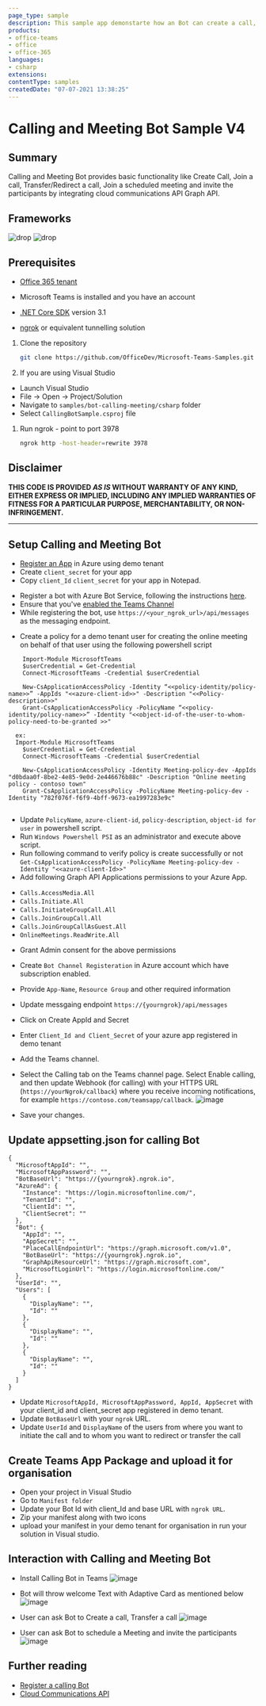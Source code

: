 ```yaml
---
page_type: sample
description: This sample app demonstarte how an Bot can create a call, join a meeting and transfer the call
products:
- office-teams
- office
- office-365
languages:
- csharp
extensions:
contentType: samples
createdDate: "07-07-2021 13:38:25"
---
```

# Calling and Meeting Bot Sample V4

## Summary

Calling and Meeting Bot provides basic functionality like Create Call, Join a call, Transfer/Redirect a call, Join a scheduled meeting and invite the participants by integrating cloud communications API Graph API.

## Frameworks

![drop](https://img.shields.io/badge/.NET&nbsp;Core-3.1-green.svg)
![drop](https://img.shields.io/badge/Bot&nbsp;Framework-3.0-green.svg)

## Prerequisites
* [Office 365 tenant](https://developer.microsoft.com/en-us/microsoft-365/dev-program)

* Microsoft Teams is installed and you have an account
* [.NET Core SDK](https://dotnet.microsoft.com/download) version 3.1
* [ngrok](https://ngrok.com/) or equivalent tunnelling solution

1) Clone the repository

    ```bash
    git clone https://github.com/OfficeDev/Microsoft-Teams-Samples.git
    ```

1) If you are using Visual Studio
  - Launch Visual Studio
  - File -> Open -> Project/Solution
  - Navigate to `samples/bot-calling-meeting/csharp` folder
  - Select `CallingBotSample.csproj` file

1) Run ngrok - point to port 3978

    ```bash
    ngrok http -host-header=rewrite 3978
    ```
    
## Disclaimer

**THIS CODE IS PROVIDED *AS IS* WITHOUT WARRANTY OF ANY KIND, EITHER EXPRESS OR IMPLIED, INCLUDING ANY IMPLIED WARRANTIES OF FITNESS FOR A PARTICULAR PURPOSE, MERCHANTABILITY, OR NON-INFRINGEMENT.**

---    

## Setup Calling and Meeting Bot

* [Register an App](https://docs.microsoft.com/en-us/graph/auth-register-app-v2) in Azure using demo tenant 
* Create `client_secret` for your app
* Copy `client_Id` `client_secret` for your app in Notepad.
 - Register a bot with Azure Bot Service, following the instructions [here](https://docs.microsoft.com/en-us/azure/bot-service/bot-service-quickstart-registration?view=azure-bot-service-3.0).
- Ensure that you've [enabled the Teams Channel](https://docs.microsoft.com/en-us/azure/bot-service/channel-connect-teams?view=azure-bot-service-4.0)
- While registering the bot, use `https://<your_ngrok_url>/api/messages` as the messaging endpoint.

* Create a policy for a demo tenant user for creating the online meeting on behalf of that user using the following powershell script

```
	Import-Module MicrosoftTeams
	$userCredential = Get-Credential
	Connect-MicrosoftTeams -Credential $userCredential

	New-CsApplicationAccessPolicy -Identity “<<policy-identity/policy-name>>” -AppIds "<<azure-client-id>>" -Description "<<Policy-description>>"
	Grant-CsApplicationAccessPolicy -PolicyName “<<policy-identity/policy-name>>” -Identity "<<object-id-of-the-user-to-whom-policy-need-to-be-granted >>"

  ex:
  Import-Module MicrosoftTeams
	$userCredential = Get-Credential
	Connect-MicrosoftTeams -Credential $userCredential

	New-CsApplicationAccessPolicy -Identity Meeting-policy-dev -AppIds "d0bdaa0f-8be2-4e85-9e0d-2e446676b88c" -Description "Online meeting policy - contoso town"
	Grant-CsApplicationAccessPolicy -PolicyName Meeting-policy-dev -Identity "782f076f-f6f9-4bff-9673-ea1997283e9c"
	
```
* Update `PolicyName`, `azure-client-id`, `policy-description`, `object-id for user` in powershell script.
* Run `Windows Powershell PSI` as an administrator and execute above script.
* Run following command to verify policy is create successfully or not
`Get-CsApplicationAccessPolicy -PolicyName Meeting-policy-dev -Identity "<<azure-client-Id>>"
	`
* Add following Graph API Applications permissions to your Azure App.
- `Calls.AccessMedia.All`
- `Calls.Initiate.All`
- `Calls.InitiateGroupCall.All`
- `Calls.JoinGroupCall.All`
- `Calls.JoinGroupCallAsGuest.All`
- `OnlineMeetings.ReadWrite.All`

* Grant Admin consent for the above permissions

* Create `Bot Channel Registeration` in Azure account which have subscription enabled.
* Provide `App-Name`, `Resource Group` and other required information
* Update messgaing endpoint `https://{yourngrok}/api/messages` 
* Click on Create AppId and Secret
* Enter `Client_Id and Client_Secret` of your azure app registered in demo tenant
* Add the Teams channel.
* Select the Calling tab on the Teams channel page. Select Enable calling, and then update Webhook (for calling) with your HTTPS URL (`https://yourNgrok/callback`) where you receive incoming notifications, for example `https://contoso.com/teamsapp/callback`.
![image](https://user-images.githubusercontent.com/50989436/122867490-375e5580-d347-11eb-8447-7e417947bf1f.png)
* Save your changes.

## Update appsetting.json for calling Bot
````
{
  "MicrosoftAppId": "",
  "MicrosoftAppPassword": "",
  "BotBaseUrl": "https://{yourngrok}.ngrok.io",
  "AzureAd": {
    "Instance": "https://login.microsoftonline.com/",
    "TenantId": "",
    "ClientId": "",
    "ClientSecret": ""
  },
  "Bot": {
    "AppId": "",
    "AppSecret": "",
    "PlaceCallEndpointUrl": "https://graph.microsoft.com/v1.0",
    "BotBaseUrl": "https://{yourngrok}.ngrok.io",
    "GraphApiResourceUrl": "https://graph.microsoft.com",
    "MicrosoftLoginUrl": "https://login.microsoftonline.com/"
  },
  "UserId": "",
  "Users": [
    {
      "DisplayName": "",
      "Id": ""
    },
    {
      "DisplayName": "",
      "Id": ""
    },
    {
      "DisplayName": "",
      "Id": ""
    }
  ]
}
````
- Update `MicrosoftAppId, MicrosoftAppPassword, AppId, AppSecret` with your client_id and client_secret app registered in demo tenant.
- Update `BotBaseUrl` with your `ngrok` URL.
- Update `UserId` and `DisplayName` of the users from where you want to initiate the call and to whom you want to redirect or transfer the call

## Create Teams App Package and upload it for organisation
- Open your project in Visual Studio
- Go to `Manifest folder`
- Update your Bot Id with client_Id and base URL with `ngrok URL`.
- Zip your manifest along with two icons
- upload your manifest in your demo tenant for organisation in run your solution in Visual studio.

## Interaction with Calling and Meeting Bot

* Install Calling Bot in Teams
![image](https://user-images.githubusercontent.com/50989436/122866700-0c273680-d346-11eb-9c30-83ff23f019e0.png)

* Bot will throw welcome Text with Adaptive Card as mentioned below
![image](https://user-images.githubusercontent.com/50989436/122866848-4395e300-d346-11eb-8e20-d43629d22aaa.png)

* User can ask Bot to Create a call, Transfer a call
![image](https://user-images.githubusercontent.com/50989436/122867719-92904800-d347-11eb-87a6-3d61c24c6451.png)

* User can ask Bot to schedule a Meeting and invite the participants
![image](https://user-images.githubusercontent.com/50989436/122867010-848df780-d346-11eb-9129-4447e39d35f5.png)

## Further reading
- [Register a calling Bot](https://docs.microsoft.com/en-us/microsoftteams/platform/bots/calls-and-meetings/registering-calling-bot#create-new-bot-or-add-calling-capabilities)
- [Cloud Communications API](https://docs.microsoft.com/en-us/graph/api/resources/call?view=graph-rest-1.0)


